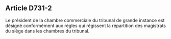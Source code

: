 Article D731-2
----
Le président de la chambre commerciale du tribunal de grande instance est
désigné conformément aux règles qui régissent la répartition des magistrats du
siège dans les chambres du tribunal.
